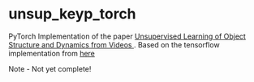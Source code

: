 # unsup_keyp_torch

PyTorch Implementation of the paper [Unsupervised Learning of Object Structure and Dynamics from Videos
](https://arxiv.org/abs/1906.07889). Based on the tensorflow implementation from [here](https://github.com/google-research/google-research/tree/master/video_structure)

Note - Not yet complete!


